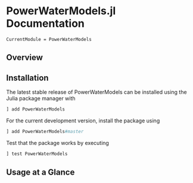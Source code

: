 # PowerWaterModels.jl Documentation

```@meta
CurrentModule = PowerWaterModels
```

## Overview

## Installation
The latest stable release of PowerWaterModels can be installed using the Julia package manager with
```julia
] add PowerWaterModels
```

For the current development version, install the package using
```julia
] add PowerWaterModels#master
```

Test that the package works by executing
```julia
] test PowerWaterModels
```

## Usage at a Glance
